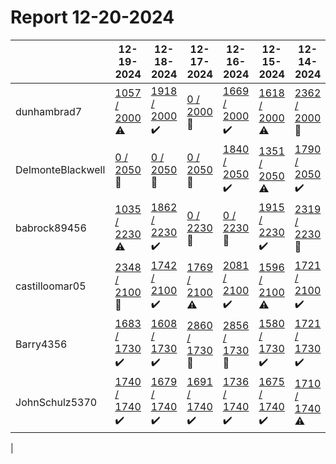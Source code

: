 # Report 12-20-2024
| | 12-19-2024 | 12-18-2024 | 12-17-2024 | 12-16-2024 | 12-15-2024 | 12-14-2024 | 12-13-2024 |
| --- | --- | --- | --- | --- | --- | --- | --- |
| dunhambrad7 | [1057 / 2000](https://www.myfitnesspal.com/food/diary/dunhambrad7?date=2024-12-19) :warning: | [1918 / 2000](https://www.myfitnesspal.com/food/diary/dunhambrad7?date=2024-12-18) :heavy_check_mark: | [0 / 2000](https://www.myfitnesspal.com/food/diary/dunhambrad7?date=2024-12-17) :no_entry_sign: | [1669 / 2000](https://www.myfitnesspal.com/food/diary/dunhambrad7?date=2024-12-16) :heavy_check_mark: | [1618 / 2000](https://www.myfitnesspal.com/food/diary/dunhambrad7?date=2024-12-15) :warning: | [2362 / 2000](https://www.myfitnesspal.com/food/diary/dunhambrad7?date=2024-12-14) :no_entry_sign: | [2288 / 2000](https://www.myfitnesspal.com/food/diary/dunhambrad7?date=2024-12-13) :no_entry_sign: |
| DelmonteBlackwell | [0 / 2050](https://www.myfitnesspal.com/food/diary/DelmonteBlackwell?date=2024-12-19) :no_entry_sign: | [0 / 2050](https://www.myfitnesspal.com/food/diary/DelmonteBlackwell?date=2024-12-18) :no_entry_sign: | [0 / 2050](https://www.myfitnesspal.com/food/diary/DelmonteBlackwell?date=2024-12-17) :no_entry_sign: | [1840 / 2050](https://www.myfitnesspal.com/food/diary/DelmonteBlackwell?date=2024-12-16) :heavy_check_mark: | [1351 / 2050](https://www.myfitnesspal.com/food/diary/DelmonteBlackwell?date=2024-12-15) :warning: | [1790 / 2050](https://www.myfitnesspal.com/food/diary/DelmonteBlackwell?date=2024-12-14) :heavy_check_mark: | [1920 / 2050](https://www.myfitnesspal.com/food/diary/DelmonteBlackwell?date=2024-12-13) :heavy_check_mark: |
| babrock89456 | [1035 / 2230](https://www.myfitnesspal.com/food/diary/babrock89456?date=2024-12-19) :warning: | [1862 / 2230](https://www.myfitnesspal.com/food/diary/babrock89456?date=2024-12-18) :heavy_check_mark: | [0 / 2230](https://www.myfitnesspal.com/food/diary/babrock89456?date=2024-12-17) :no_entry_sign: | [0 / 2230](https://www.myfitnesspal.com/food/diary/babrock89456?date=2024-12-16) :no_entry_sign: | [1915 / 2230](https://www.myfitnesspal.com/food/diary/babrock89456?date=2024-12-15) :heavy_check_mark: | [2319 / 2230](https://www.myfitnesspal.com/food/diary/babrock89456?date=2024-12-14) :no_entry_sign: | [1570 / 2230](https://www.myfitnesspal.com/food/diary/babrock89456?date=2024-12-13) :warning: |
| castilloomar05 | [2348 / 2100](https://www.myfitnesspal.com/food/diary/castilloomar05?date=2024-12-19) :no_entry_sign: | [1742 / 2100](https://www.myfitnesspal.com/food/diary/castilloomar05?date=2024-12-18) :heavy_check_mark: | [1769 / 2100](https://www.myfitnesspal.com/food/diary/castilloomar05?date=2024-12-17) :warning: | [2081 / 2100](https://www.myfitnesspal.com/food/diary/castilloomar05?date=2024-12-16) :heavy_check_mark: | [1596 / 2100](https://www.myfitnesspal.com/food/diary/castilloomar05?date=2024-12-15) :warning: | [1721 / 2100](https://www.myfitnesspal.com/food/diary/castilloomar05?date=2024-12-14) :heavy_check_mark: | [2007 / 2100](https://www.myfitnesspal.com/food/diary/castilloomar05?date=2024-12-13) :heavy_check_mark: |
| Barry4356 | [1683 / 1730](https://www.myfitnesspal.com/food/diary/Barry4356?date=2024-12-19) :heavy_check_mark: | [1608 / 1730](https://www.myfitnesspal.com/food/diary/Barry4356?date=2024-12-18) :heavy_check_mark: | [2860 / 1730](https://www.myfitnesspal.com/food/diary/Barry4356?date=2024-12-17) :no_entry_sign: | [2856 / 1730](https://www.myfitnesspal.com/food/diary/Barry4356?date=2024-12-16) :no_entry_sign: | [1580 / 1730](https://www.myfitnesspal.com/food/diary/Barry4356?date=2024-12-15) :heavy_check_mark: | [1721 / 1730](https://www.myfitnesspal.com/food/diary/Barry4356?date=2024-12-14) :heavy_check_mark: | [1728 / 1730](https://www.myfitnesspal.com/food/diary/Barry4356?date=2024-12-13) :heavy_check_mark: |
| JohnSchulz5370 | [1740 / 1740](https://www.myfitnesspal.com/food/diary/JohnSchulz5370?date=2024-12-19) :heavy_check_mark: | [1679 / 1740](https://www.myfitnesspal.com/food/diary/JohnSchulz5370?date=2024-12-18) :heavy_check_mark: | [1691 / 1740](https://www.myfitnesspal.com/food/diary/JohnSchulz5370?date=2024-12-17) :heavy_check_mark: | [1736 / 1740](https://www.myfitnesspal.com/food/diary/JohnSchulz5370?date=2024-12-16) :heavy_check_mark: | [1675 / 1740](https://www.myfitnesspal.com/food/diary/JohnSchulz5370?date=2024-12-15) :heavy_check_mark: | [1710 / 1740](https://www.myfitnesspal.com/food/diary/JohnSchulz5370?date=2024-12-14) :warning: | [1721 / 1740](https://www.myfitnesspal.com/food/diary/JohnSchulz5370?date=2024-12-13) :heavy_check_mark: |
|